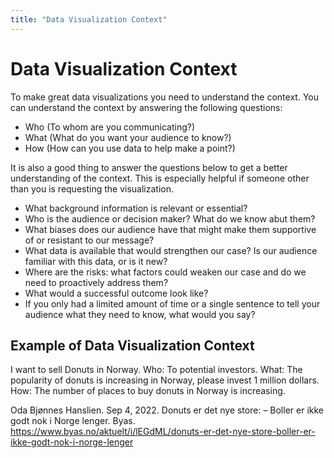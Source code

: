 ```yaml
---
title: "Data Visualization Context"
---
```

# Data Visualization Context
To make great data visualizations you need to understand the context. You can understand the context by answering the following questions: 
- Who (To whom are you communicating?)
- What (What do you want your audience to know?)
- How (How can you use data to help make a point?)

It is also a good thing to answer the questions below to get a better understanding of the context. This is especially helpful if someone other than you is requesting the visualization.
- What background information is relevant or essential?
- Who is the audience or decision maker? What do we know abut them?
- What biases does our audience have that might make them supportive of or resistant to our message?
- What data is available that would strengthen our case? Is our audience familiar with this data, or is it new?
- Where are the risks: what factors could weaken our case and do we need to proactively address them?
- What would a successful outcome look like?
- If you only had a limited amount of time or a single sentence to tell your audience what they need to know, what would you say?

## Example of Data Visualization Context
I want to sell Donuts in Norway.
Who: To potential investors.
What: The popularity of donuts is increasing in Norway, please invest 1 million dollars.
How: The number of places to buy donuts in Norway is increasing.

Oda Bjønnes Hanslien. Sep 4, 2022. Donuts er det nye store: – Boller er ikke godt nok i Norge lenger. Byas. https://www.byas.no/aktuelt/i/lEGdML/donuts-er-det-nye-store-boller-er-ikke-godt-nok-i-norge-lenger